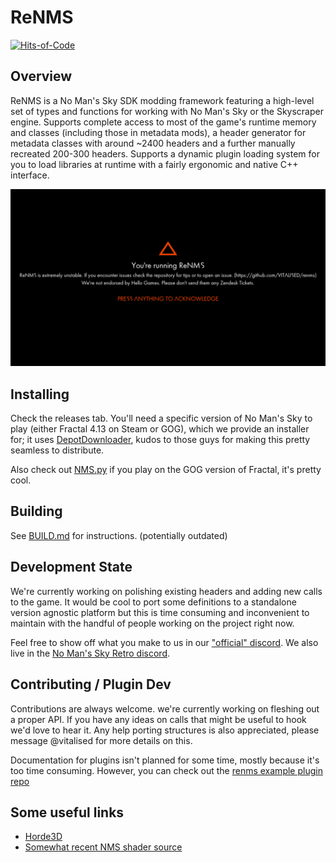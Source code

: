# ReNMS

[![Hits-of-Code](https://hitsofcode.com/github/VITALISED/renms?branch=main)](https://hitsofcode.com/github/VITALISED/renms/view?branch=main)

## Overview

ReNMS is a No Man's Sky SDK modding framework featuring a high-level set of types and functions for working with No Man's Sky or the Skyscraper engine. Supports complete access to most of the game's runtime memory and classes (including those in metadata mods), a header generator for metadata classes with around ~2400 headers and a further manually recreated 200-300 headers. Supports a dynamic plugin loading system for you to load libraries at runtime with a fairly ergonomic and native C++ interface.

![customised mod warning](docs/banner_a.png)

## Installing

Check the releases tab. You'll need a specific version of No Man's Sky to play (either Fractal 4.13 on Steam or GOG), which we provide an installer for; it uses [DepotDownloader](https://github.com/SteamRE/DepotDownloader), kudos to those guys for making this pretty seamless to distribute.

Also check out [NMS.py](https://github.com/monkeyman192/NMS.py) if you play on the GOG version of Fractal, it's pretty cool.

## Building

See [BUILD.md](BUILD.md) for instructions. (potentially outdated)

## Development State

We're currently working on polishing existing headers and adding new calls to the game. It would be cool to port some definitions to a standalone version agnostic platform but this is time consuming and inconvenient to maintain with the handful of people working on the project right now.

Feel free to show off what you make to us in our ["official" discord](https://discord.gg/SbEQFsJxNV). We also live in the [No Man's Sky Retro discord](https://discord.gg/tEYNuMmAvR).

## Contributing / Plugin Dev

Contributions are always welcome. we're currently working on fleshing out a proper API. If you have any ideas on calls that might be useful to hook we'd love to hear it. Any help porting structures is also appreciated, please message @vitalised for more details on this.

Documentation for plugins isn't planned for some time, mostly because it's too time consuming. However, you can check out the [renms example plugin repo](https://github.com/VITALISED/renms_plugin_example)

## Some useful links

* [Horde3D](https://github.com/horde3d/Horde3D/)
* [Somewhat recent NMS shader source](https://github.com/EthanRDoesMC/NMS-ShaderCode)